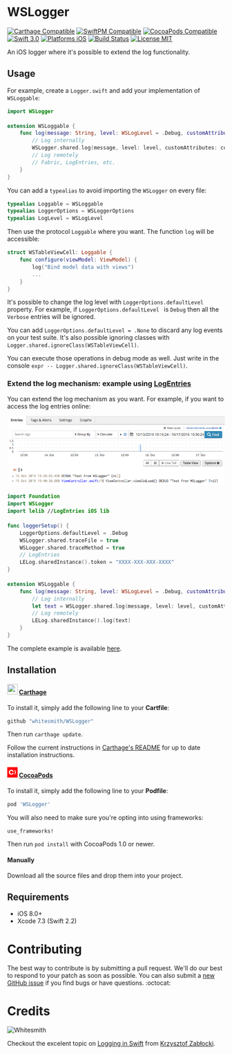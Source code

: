 # WSLogger

[![Carthage Compatible](https://img.shields.io/badge/Carthage-compatible-4BC51D.svg)](https://github.com/Carthage/Carthage)
[![SwiftPM Compatible](https://img.shields.io/badge/SwiftPM-Compatible-brightgreen.svg)](https://swift.org/package-manager/)
[![CocoaPods Compatible](https://img.shields.io/cocoapods/v/WSLogger.svg)](https://cocoapods.org/pods/WSLogger)
[![Swift 3.0](https://img.shields.io/badge/Swift-2.2-orange.svg?style=flat)](https://developer.apple.com/swift/)
[![Platforms iOS](https://img.shields.io/badge/Platforms-iOS-lightgray.svg?style=flat)](http://www.apple.com/ios/)
[![Build Status](https://www.bitrise.io/app/c0d00066e83871d0.svg?token=F4rPP7Jp0rT4dUqaE63fuw&branch=master)](https://www.bitrise.io/app/059bc89743c769dc)
[![License MIT](https://img.shields.io/badge/License-MIT-lightgrey.svg?style=flat)](https://opensource.org/licenses/MIT)

An iOS logger where it's possible to extend the log functionality.

## Usage

For example, create a `Logger.swift` and add your implementation of `WSLoggable`:

``` swift
import WSLogger

extension WSLoggable {
    func log(message: String, level: WSLogLevel = .Debug, customAttributes: [String : AnyObject]? = nil, fileName: NSString = #file, line: Int = #line, function: String = #function) {
        // Log internally
        WSLogger.shared.log(message, level: level, customAttributes: customAttributes, className: String(self.dynamicType), fileName: fileName, line: line, function: function)
        // Log remotely
        // Fabric, LogEntries, etc.
    }
}

```

You can add a `typealias` to avoid importing the `WSLogger` on every file:

``` swift
typealias Loggable = WSLoggable
typealias LoggerOptions = WSLoggerOptions
typealias LogLevel = WSLogLevel

```

Then use the protocol `Loggable` where you want. The function `log` will be accessible:

``` swift
struct WSTableViewCell: Loggable {
    func configure(viewModel: ViewModel) {
        log("Bind model data with views")
        ...
    }
}
```

It's possible to change the log level with `LoggerOptions.defaultLevel` property. For example, if `LoggerOptions.defaultLevel ` is `Debug` then all the `Verbose` entries will be ignored.

You can add `LoggerOptions.defaultLevel = .None` to discard any log events on your test suite. It's also possible ignoring classes with `Logger.shared.ignoreClass(WSTableViewCell)`.

You can execute those operations in debug mode as well. Just write in the console `expr -- Logger.shared.ignoreClass(WSTableViewCell)`.


### Extend the log mechanism: example using [LogEntries](https://docs.logentries.com/docs/ios)

You can extend the log mechanism as you want. For example, if you want to access the log entries online:

![LogEntries dashboard](https://github.com/whitesmith/WSLogger/blob/6b1e61e3c82e41b2fd0596cf6b16d32c9df32f20/Example/LogEntries.png?raw=true)

``` swift
import Foundation
import WSLogger
import lelib //LogEntries iOS lib

func loggerSetup() {
    LoggerOptions.defaultLevel = .Debug
    WSLogger.shared.traceFile = true
    WSLogger.shared.traceMethod = true
    // LogEntries
    LELog.sharedInstance().token = "XXXX-XXX-XXX-XXXX"
}

extension WSLoggable {
    func log(message: String, level: WSLogLevel = .Debug, customAttributes: [String : AnyObject]? = nil, fileName: NSString = #file, line: Int = #line, function: String = #function) {
        // Log internally
        let text = WSLogger.shared.log(message, level: level, customAttributes: customAttributes, className: String(self.dynamicType), fileName: fileName, line: line, function: function)
        // Log remotely
        LELog.sharedInstance().log(text)
    }
}
```

The complete example is available [here](https://github.com/whitesmith/WSLogger/tree/master/Example).


## Installation

#### <img src="https://cloud.githubusercontent.com/assets/432536/5252404/443d64f4-7952-11e4-9d26-fc5cc664cb61.png" width="24" height="24"> [Carthage]

[Carthage]: https://github.com/Carthage/Carthage

To install it, simply add the following line to your **Cartfile**:

```ruby
github "whitesmith/WSLogger"
```

Then run `carthage update`.

Follow the current instructions in [Carthage's README][carthage-installation]
for up to date installation instructions.

[carthage-installation]: https://github.com/Carthage/Carthage#adding-frameworks-to-an-application

#### <img src="https://raw.githubusercontent.com/ricardopereira/resources/master/img/cocoapods.png" width="24" height="24"> [CocoaPods]

[CocoaPods]: http://cocoapods.org

To install it, simply add the following line to your **Podfile**:

```ruby
pod 'WSLogger'
```

You will also need to make sure you're opting into using frameworks:

```ruby
use_frameworks!
```

Then run `pod install` with CocoaPods 1.0 or newer.

#### Manually

Download all the source files and drop them into your project.

## Requirements

* iOS 8.0+
* Xcode 7.3 (Swift 2.2)

# Contributing

The best way to contribute is by submitting a pull request. We'll do our best to respond to your patch as soon as possible. You can also submit a [new GitHub issue](https://github.com/whitesmith/WSLogger/issues/new) if you find bugs or have questions. :octocat:

# Credits
![Whitesmith](http://i.imgur.com/Si2l3kd.png)

Checkout the excelent topic on [Logging in Swift](http://merowing.info/2016/07/logging-in-swift/) from [Krzysztof Zabłocki](https://twitter.com/merowing_).
